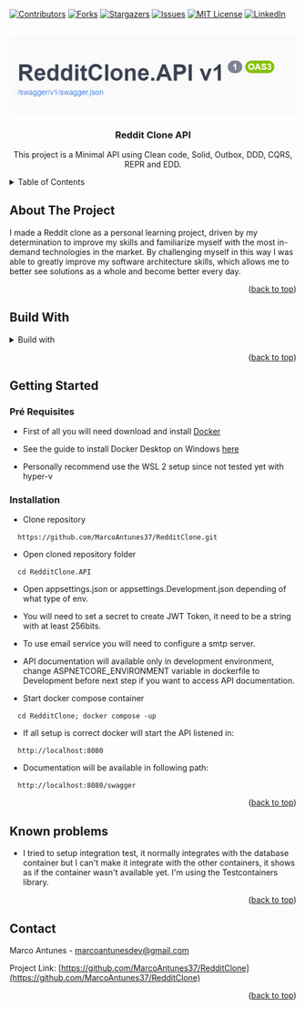 <a id="readme-top"></a>

[![Contributors][contributors-shield]][contributors-url]
[![Forks][forks-shield]][forks-url]
[![Stargazers][stars-shield]][stars-url]
[![Issues][issues-shield]][issues-url]
[![MIT License][license-shield]][license-url]
[![LinkedIn][linkedin-shield]][linkedin-url]
<!-- PROJECT LOGO -->
<br />
<div align="center">
<img src="image.png">

<h3 align="center">Reddit Clone API</h3>

  <p align="center">
    This project is a Minimal API using Clean code, Solid, Outbox, DDD, CQRS, REPR and EDD.
  </p>
</div>
<!-- TABLE OF CONTENTS -->
<details>
  <summary>Table of Contents</summary>
  <ol>
    <li>
      <a href="#about-the-project">About The Project</a>
      <ul>
        <li><a href="#built-with">Built With</a></li>
      </ul>
    </li>
    <li>
      <a href="#getting-started">Getting Started</a>
      <ul>
        <li><a href="#pre-requisites">Pre-requisites</a></li>
        <li><a href="#installation">Installation</a></li>
      </ul>
    </li>
    <li>
      <a href="#known-problems">Known Problems</a>
    </li>
    <li>
      <a href="#contact">Contact</a>
    </li>
  </ol>
</details>

## About The Project

I made a Reddit clone as a personal learning project, driven by my determination to improve my skills and familiarize myself with the most in-demand technologies in the market. By challenging myself in this way I was able to greatly improve my software architecture skills, which allows me to better see solutions as a whole and become better every day.

<p align="right">(<a href="#readme-top">back to top</a>)</p>

## Build With
<details>
  <summary>Build with</summary>
  <ol>
    <li>
      <a href="https://learn.microsoft.com/en-us/dotnet/csharp/">
        <img src="https://img.shields.io/badge/c%23-%23239120.svg?style=for-the-badge&logo=c-sharp&logoColor=white" alt="DotNetSDK" width="42" height="33"/>
      </a>
    </li>
    <li>
      <a href="https://dotnet.microsoft.com/en-us/download/dotnet">
        <img src="https://dotnet.microsoft.com/static/images/redesign/social/square.png" alt="DotNetSDK" width="42" height="33"/>
      </a>
    </li>
    <li>
      <a href="https://www.nuget.org/packages/Microsoft.EntityFrameworkCore">
        <img src="https://api.nuget.org/v3-flatcontainer/microsoft.entityframeworkcore/8.0.4/icon" alt="EntityFrameworkCore" width="42" height="33">
      </a>
    </li>
    <li>
      <a href="https://www.postgresql.org/">
        <img src="https://www.postgresql.org/media/img/about/press/elephant.png" alt="PostgreSql" width="42" height="33"/>
      </a>
    </li>
    <li>
      <a href="https://www.nuget.org/packages/MediatR">
        <img src="https://api.nuget.org/v3-flatcontainer/mediatr/12.2.0/icon" alt="MediatR" width="42" height="33">
      </a>
    </li>
    <li>
      <a href="https://docs.fluentvalidation.net/en/latest/index.html">
        <img src="https://api.nuget.org/v3-flatcontainer/fluentvalidation/11.9.1/icon" alt="FluentValidator" width="42" height="33">
      </a>
    </li>
    <li>
      <a href="https://www.nuget.org/packages/Quartz">
        <img src="https://api.nuget.org/v3-flatcontainer/quartz/3.8.1/icon" alt="Quartz" width="42" height="33">
      </a>
    </li>
    <li>
      <a href="https://serilog.net/">
        <img src="https://raw.githubusercontent.com/serilog/serilog.github.io/master/images/serilog-180px.png" alt="Serilog" width="42" height="33">
      </a>
    </li>
    <li>
      <a href="https://testcontainers.com/">
        <img src="https://api.nuget.org/v3-flatcontainer/testcontainers/3.8.0/icon" alt="Testcontainers" width="42" height="33">
      </a>
    </li>
    <li>
      <a href="https://xunit.net/">Xunit</a>
    </li>
    <li>
      <a href="https://www.rabbitmq.com/">RabbitMq</a>
    </li>
    <li>
      <a href="https://www.nuget.org/packages/Rebus">Rebus</a>
    </li>
    <li>
      <a href="https://www.nuget.org/packages/ErrorOr/">ErrorOr</a>
    </li>
  </ol>
</details>

<p align="right">(<a href="#readme-top">back to top</a>)</p>

## Getting Started

### Pré Requisites

* First of all you will need download and install [Docker][Docker-Url]

* See the guide to install Docker Desktop on Windows [here][Docker-Guide]

* Personally recommend use the WSL 2 setup since not tested yet with hyper-v

### Installation

* Clone repository
```
  https://github.com/MarcoAntunes37/RedditClone.git
```

* Open cloned repository folder
```
  cd RedditClone.API
```
* Open appsettings.json or appsettings.Development.json depending of what type of env.

* You will need to set a secret to create JWT Token, it need to be a string with at least 256bits.

* To use email service you will need to configure a smtp server.

* API documentation will available only in development environment, change ASPNETCORE_ENVIRONMENT variable in dockerfile to Development before next step if you want to access API documentation.

* Start docker compose container
```
  cd RedditClone; docker compose -up
```

* If all setup is correct docker will start the API listened in:
```
  http://localhost:8080
```

* Documentation will be available in following path:
```
  http://localhost:8080/swagger
```

<p align="right">(<a href="#readme-top">back to top</a>)</p>

## Known problems

* I tried to setup integration test, it normally integrates with the database container but I can't make it integrate with the other containers, it shows as if the container wasn't available yet. I'm using the Testcontainers library.

<p align="right">(<a href="#readme-top">back to top</a>)</p>

## Contact

Marco Antunes - marcoantunesdev@gmail.com

Project Link: [https://github.com/MarcoAntunes37/RedditClone](https://github.com/MarcoAntunes37/RedditClone)

<p align="right">(<a href="#readme-top">back to top</a>)</p>


<!-- MARKDOWN LINKS & IMAGES -->
<!-- https://www.markdownguide.org/basic-syntax/#reference-style-links -->
[contributors-shield]: https://img.shields.io/github/contributors/MarcoAntunes37/RedditClone.svg?style=for-the-badge
[contributors-url]: https://github.com/MarcoAntunes37/RedditClone/graphs/contributors
[forks-shield]: https://img.shields.io/github/forks/MarcoAntunes37/RedditClone.svg?style=for-the-badge
[forks-url]: https://github.com/MarcoAntunes37/RedditClone/network/members
[stars-shield]: https://img.shields.io/github/stars/MarcoAntunes37/RedditClone.svg?style=for-the-badge
[stars-url]: https://github.com/MarcoAntunes37/RedditClone/stargazers
[issues-shield]: https://img.shields.io/github/issues/MarcoAntunes37/RedditClone.svg?style=for-the-badge
[issues-url]: https://github.com/MarcoAntunes37/RedditClone/issues
[license-shield]: https://img.shields.io/github/license/MarcoAntunes37/RedditClone.svg?style=for-the-badge
[license-url]: https://github.com/MarcoAntunes37/RedditClone/blob/master/LICENSE.txt
[linkedin-shield]: https://img.shields.io/badge/-LinkedIn-black.svg?style=for-the-badge&logo=linkedin&colorB=555
[linkedin-url]: https://linkedin.com/in/marco-aurelio-antunes-junior-0b11526a/
[product-screenshot]: images/screenshot.png
[Docker-Url]: https://www.docker.com/products/docker-desktop/
[Docker-Guide]: https://docs.docker.com/desktop/install/windows-install/